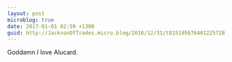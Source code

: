 ```yaml
---
layout: post
microblog: true
date: 2017-01-01 02:59 +1300
guid: http://JacksonOfTrades.micro.blog/2016/12/31/t815195676401225728.html
---
```

Goddamn I love Alucard.
